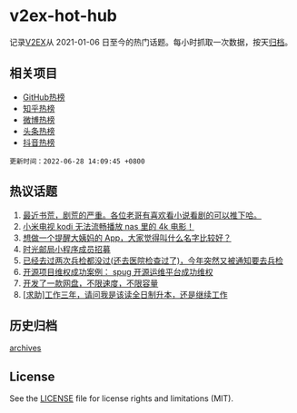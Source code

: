 # v2ex-hot-hub

 记录[V2EX](https://www.v2ex.com/)从 2021-01-06 日至今的热门话题。每小时抓取一次数据，按天[归档](archives)。
 
 ## 相关项目

- [GitHub热榜](https://github.com/lonnyzhang423/github-hot-hub)
- [知乎热榜](https://github.com/lonnyzhang423/zhihu-hot-hub)
- [微博热榜](https://github.com/lonnyzhang423/weibo-hot-hub)
- [头条热榜](https://github.com/lonnyzhang423/toutiao-hot-hub)
- [抖音热榜](https://github.com/lonnyzhang423/douyin-hot-hub)


 `更新时间：2022-06-28 14:09:45 +0800`

## 热议话题

1. [最近书荒，剧荒的严重。各位老哥有喜欢看小说看剧的可以推下哈。](https://www.v2ex.com/t/862603)
1. [小米电视 kodi 无法流畅播放 nas 里的 4k 电影！](https://www.v2ex.com/t/862484)
1. [想做一个提醒大姨妈的 App，大家觉得叫什么名字比较好？](https://www.v2ex.com/t/862574)
1. [时光邮局小程序成员招募](https://www.v2ex.com/t/862632)
1. [已经去过两次兵检都没过(还去医院检查过了)，今年突然又被通知要去兵检](https://www.v2ex.com/t/862578)
1. [开源项目维权成功案例： spug 开源运维平台成功维权](https://www.v2ex.com/t/862599)
1. [开发了一款网盘，不限速度，不限容量](https://www.v2ex.com/t/862608)
1. [[求助]工作三年，请问我是该读全日制升本，还是继续工作](https://www.v2ex.com/t/862648)

## 历史归档

[archives](archives)

## License

See the [LICENSE](LICENSE) file for license rights and limitations (MIT).
